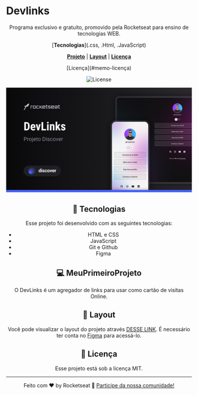 # Devlinks

<div align="center">

Programa exclusivo e gratuito, promovido pela Rocketseat para ensino de tecnologias WEB.

<div align="center">

[**Tecnologias**](.css, .Html, .JavaScript)

[**Projeto**](.vscode/assets/index.html)   |   [**Layout**](#-layout)   |   [**Licença**](#memo-licença)

</div>
  [Licença](#memo-licença)
</p>

<!-- Badge centered visually, but Markdown doesn't support true centering -->

![License][license]

![MeuPrimeiroProjeto DevLinks](.Github/preview.png)

## 🚀 Tecnologias

Esse projeto foi desenvolvido com as seguintes tecnologias:

- HTML e CSS
- JavaScript
- Git e Github
- Figma

## 💻 MeuPrimeiroProjeto

O DevLinks é um agregador de links para usar como cartão de visitas Online.

## 🔖 Layout

Você pode visualizar o layout do projeto através [DESSE LINK](https://www.figma.com/design/eGNTBmJGKDNrf9ton0K8Qa/DevLinks-%E2%80%A2-Projeto-Discover--Community-?node-id=1437-191&t=nm9isYht3eJt17mH-1). É necessário ter conta no [Figma](https://figma.com) para acessá-lo.

## :memo: Licença

Esse projeto está sob a licença MIT.

---

Feito com ♥ by Rocketseat :wave: [Participe da nossa comunidade!](https://discord.gg/rocketseat)

[license]: https://img.shields.io/static/v1?label=license&message=MIT&color=49AA26&labelColor=000000
